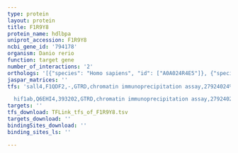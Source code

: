```yaml
---
type: protein
layout: protein
title: F1R9Y8
protein_name: hdlbpa
uniprot_accession: F1R9Y8
ncbi_gene_id: '794178'
organism: Danio rerio
function: target gene
number_of_interactions: '2'
orthologs: '[{"species": "Homo sapiens", "id": ["A0A024R4E5"]}, {"species": "Mus musculus", "id": ["<a href=\"/protein/q8vdj3\">Q8VDJ3</a>"]}, {"species": "Rattus norvegicus", "id": ["<a href=\"/protein/q3krf2\">Q3KRF2</a>"]}, {"species": "Drosophila melanogaster", "id": ["<a href=\"/protein/q7kn75\">Q7KN75</a>"]}, {"species": "Caenorhabditis elegans", "id": ["<a href=\"/protein/q17832\">Q17832</a>"]}, {"species": "Saccharomyces cerevisiae", "id": ["<a href=\"/protein/p06105\">P06105</a>"]}]'
jaspar_matrices: ''
tfs: 'sall4,F1QDF2,-,GTRD,chromatin immunoprecipitation assay,27924024%5Buid%5D,No

  hif1ab,Q6EHI4,393202,GTRD,chromatin immunoprecipitation assay,27924024%5Buid%5D,No'
targets: ''
tfs_download: TFLink_tfs_of_F1R9Y8.tsv
targets_download: ''
bindingSites_download: ''
binding_sites_ls: ''

---
```

